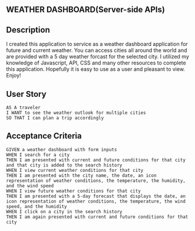 ## WEATHER DASHBOARD(Server-side APIs)

## Description
I created this application to service as a weather dashboard application for future and current weather. You can access cities all around the world and are provided with a 5 day weather forcast for the selected city. I utilized my knowledge of Javascript, API, CSS and many other resources to complete this application. Hopefully it is easy to use as a user and pleasant to view. Enjoy!

## User Story

```
AS A traveler
I WANT to see the weather outlook for multiple cities
SO THAT I can plan a trip accordingly
```

## Acceptance Criteria

```
GIVEN a weather dashboard with form inputs
WHEN I search for a city
THEN I am presented with current and future conditions for that city and that city is added to the search history
WHEN I view current weather conditions for that city
THEN I am presented with the city name, the date, an icon representation of weather conditions, the temperature, the humidity, and the wind speed
WHEN I view future weather conditions for that city
THEN I am presented with a 5-day forecast that displays the date, an icon representation of weather conditions, the temperature, the wind speed, and the humidity
WHEN I click on a city in the search history
THEN I am again presented with current and future conditions for that city
